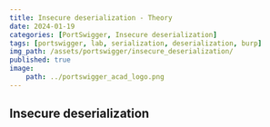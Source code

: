 ```yaml
---
title: Insecure deserialization - Theory
date: 2024-01-19
categories: [PortSwigger, Insecure deserialization]
tags: [portswigger, lab, serialization, deserialization, burp]
img_path: /assets/portswigger/insecure_deserialization/
published: true
image:
    path: ../portswigger_acad_logo.png
---
```


## Insecure deserialization

